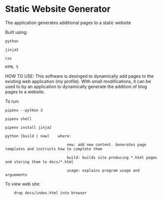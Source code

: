 # Static Website Generator
The application generates additional pages to a static website


Built using:

    python
    
    jinja2
    
    css
    
    HTML 5
    

HOW TO USE:
This software is desinged to dynamically add pages to the existing web application (my profile).
With small modifications, it can be used to by an application to dynamically generate the addition of blog pages to a website.


To run:

    pipenv --python 3
    
    pipenv shell
    
    pipenv install jinja2
    
    python [build | new]    where:
    
                                new: add new content. Generates page templates and instructs how to complete them
                                
                                build: builds site producing *.html pages and storing them to docs/*.html
                                
                                usage: explains program usage and arguements


To view web site:
    
        drop docs/index.html into browser
        
